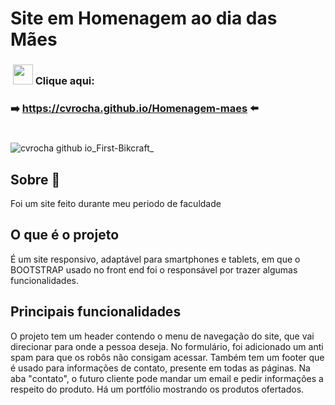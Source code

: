 # Site em Homenagem ao dia das Mães

<h3>&nbsp;<img width="32px" src="https://user-images.githubusercontent.com/62439381/159175059-0ea4a795-21f9-43f4-a9db-afc3a21ab780.gif">&nbsp;Clique aqui:</h3>

**<h3>➡️&nbsp;https://cvrocha.github.io/Homenagem-maes ⬅️&nbsp;</h3>**

#
![cvrocha github io_First-Bikcraft_](https://user-images.githubusercontent.com/62439381/185506504-7f681673-e393-4080-a19f-0ebbe8f96514.png)

## Sobre 📝
Foi um site feito durante meu periodo de faculdade

## O que é o projeto
É um site responsivo, adaptável para smartphones e tablets, em que o BOOTSTRAP usado no front end foi o responsável por trazer algumas funcionalidades.

## Principais funcionalidades
O projeto tem um header contendo o menu de navegação do site, que vai direcionar para onde a pessoa deseja. No formulário, foi adicionado um anti spam para que os robôs não consigam acessar. Também tem um footer que é usado para informações de contato, presente em todas as páginas. Na aba "contato", o futuro cliente pode mandar um email e pedir informações a respeito do produto. Há um portfólio mostrando os produtos ofertados.
